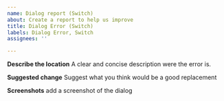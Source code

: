 ```yaml
---
name: Dialog report (Switch)
about: Create a report to help us improve
title: Dialog Error (Switch)
labels: Dialog Error, Switch
assignees: ''

---
```


**Describe the location**
A clear and concise description were the error is.

**Suggested change**
Suggest what you think would be a good replacement

**Screenshots**
add a screenshot of the dialog

